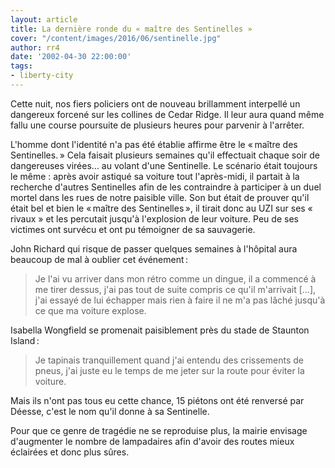 ```yaml
---
layout: article
title: La dernière ronde du « maître des Sentinelles »
cover: "/content/images/2016/06/sentinelle.jpg"
author: rr4
date: '2002-04-30 22:00:00'
tags:
- liberty-city
---
```


Cette nuit, nos fiers policiers ont de nouveau brillamment interpellé un dangereux forcené sur les collines de Cedar Ridge. Il leur aura quand même fallu une course poursuite de plusieurs heures pour parvenir à l'arrêter.

L'homme dont l'identité n'a pas été établie affirme être le « maître des Sentinelles. » Cela faisait plusieurs semaines qu'il effectuait chaque soir de dangereuses virées… au volant d'une Sentinelle. Le scénario était toujours le même : après avoir astiqué sa voiture tout l'après-midi, il partait à la recherche d'autres Sentinelles afin de les contraindre à participer à un duel mortel dans les rues de notre paisible ville. Son but était de prouver qu'il était bel et bien le « maître des Sentinelles », il tirait donc au UZI sur ses « rivaux » et les percutait jusqu'à l'explosion de leur voiture. Peu de ses victimes ont survécu et ont pu témoigner de sa sauvagerie.

John Richard qui risque de passer quelques semaines à l'hôpital aura beaucoup de mal à oublier cet événement :

> Je l'ai vu arriver dans mon rétro comme un dingue, il a commencé à me tirer dessus, j'ai pas tout de suite compris ce qu'il m'arrivait […], j'ai essayé de lui échapper mais rien à faire il ne m'a pas lâché jusqu'à ce que ma voiture explose.

Isabella Wongfield se promenait paisiblement près du stade de Staunton Island :

> Je tapinais tranquillement quand j'ai entendu des crissements de pneus, j'ai juste eu le temps de me jeter sur la route pour éviter la voiture.

Mais ils n'ont pas tous eu cette chance, 15 piétons ont été renversé par Déesse, c'est le nom qu'il donne à sa Sentinelle.

Pour que ce genre de tragédie ne se reproduise plus, la mairie envisage d'augmenter le nombre de lampadaires afin d'avoir des routes mieux éclairées et donc plus sûres.